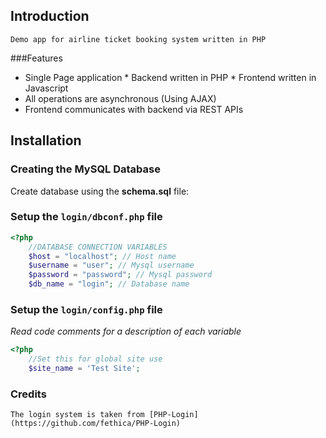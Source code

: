 ## Introduction
    Demo app for airline ticket booking system written in PHP
###Features
   * Single Page application
    * Backend written in PHP
    * Frontend written in Javascript
   * All operations are asynchronous (Using AJAX)
   * Frontend communicates with backend via REST APIs

## Installation

### Creating the MySQL Database

Create database using the **schema.sql** file:

### Setup the `login/dbconf.php` file
```php
<?php
    //DATABASE CONNECTION VARIABLES
    $host = "localhost"; // Host name
    $username = "user"; // Mysql username
    $password = "password"; // Mysql password
    $db_name = "login"; // Database name

```

### Setup the `login/config.php` file
<i>Read code comments for a description of each variable</i>

```php
<?php
    //Set this for global site use
    $site_name = 'Test Site';

```
### Credits
    The login system is taken from [PHP-Login](https://github.com/fethica/PHP-Login)